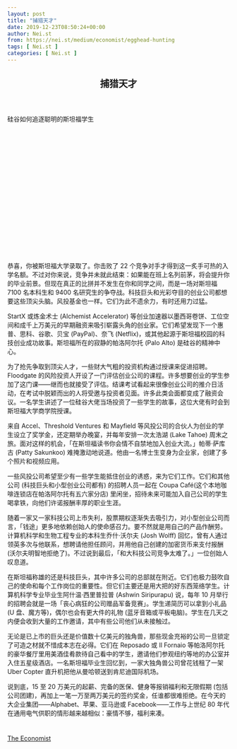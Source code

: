 ```yaml
---
layout: post
title: "捕猎天才"
date: 2019-12-23T08:50:24+00:00
author: Nei.st
from: https://nei.st/medium/economist/egghead-hunting
tags: [ Nei.st ]
categories: [ Nei.st ]
---
```


<article class="post-10601 post type-post status-publish format-standard hentry category-economist" id="post-10601">
 <header class="page-header medium Archives">
  <div class="page-header__image">
  </div>
  <div class="page-header__content">
   <h1 class="page-title text-align-center">
    捕猎天才
   </h1>
  </div>
 </header>
 <div class="entry-content aesop-entry-content" id="post-10601-content">
  <link as="font" crossorigin="anonymous" href="//cdn.jsdelivr.net/gh/0nd1jyU39XQ/_/glyph/font-face/0uIzqoZjSuJfvSBnvgXTcApMtcVhMcpr.woff" rel="preload" type="font/woff"/>
  <link as="font" crossorigin="anonymous" href="//cdn.jsdelivr.net/gh/0nd1jyU39XQ/_/glyph/font-face/1sTnSLZWDKucPX6SAk.woff" rel="preload" type="font/woff"/>
  <p class="blog-post__description">
   硅谷如何追逐聪明的斯坦福学生
  </p>
  <span id="more-10601">
  </span>
  <div class="navigation__primary-inner">
   <a class="economist__link-logo" href="//nei.st/medium/economist">
   </a>
  </div>
  <div class="container img component-image">
   <div class="aspectRatioPlaceholder" style="padding-bottom:56.25%;height: 0;">
    <div class="progressiveMedia" data-height="720" data-width="1280">
     <img alt="" class="progressiveMedia-image" data-src="https://cdn.jsdelivr.net/gh/0nd1jyU39XQ/_/img/1/e52bf525ly1g9dwsqlcijj20zk0k0jwq.jpg" src="https://cdn.jsdelivr.net/gh/0nd1jyU39XQ/_/img/1/e52bf525ly1g9dwsqlcijj20zk0k0jwq.jpg"/>
    </div>
   </div>
  </div>
  <p>
   恭喜，你被斯坦福大学录取了。你击败了 22 个竞争对手才得到这一炙手可热的入学名额。不过对你来说，竞争并未就此结束：如果能在班上名列前茅，将会提升你的毕业前景。但现在真正的比拼并不发生在你和同学之间，而是一场对斯坦福 7100 名本科生和 9400 名研究生的争夺战。科技巨头和光彩夺目的创业公司都想要这些顶尖头脑。风投基金也一样。它们为此不遗余力，有时还用力过猛。
  </p>
  <p>
   StartX 或炼金术士 (Alchemist Accelerator) 等创业加速器以墨西哥卷饼、工位空间和成千上万美元的早期融资来吸引崭露头角的创业家。它们希望发现下一个惠普、思科、谷歌、贝宝 (PayPal)、奈飞 (Netflix)，或其他起源于斯坦福校园的科技创业成功故事。斯坦福所在的寂静的帕洛阿尔托 (Palo Alto) 是硅谷的精神中心。
  </p>
  <p>
   为了抢先争取到顶尖人才，一些财大气粗的投资机构通过授课来促进招聘。Floodgate 的风险投资人开设了一门评估创业公司的课程。许多想要创业的学生参加了这门课——继而也就接受了评估。结课考试看起来很像创业公司的推介日活动，在考试中脱颖而出的人将受邀与投资者见面。许多此类会面都变成了融资会议。一名学生讲述了一位硅谷大佬当场投资了一些学生的故事，这位大佬有时会到斯坦福大学商学院授课。
  </p>
  <p>
   来自 Accel、Threshold Ventures 和 Mayfield 等风投公司的合伙人为创业的学生设立了奖学金，还定期举办晚宴，并每年安排一次太浩湖 (Lake Tahoe) 周末之旅。面对这样的机会，「在斯坦福读书你会情不自禁地加入创业大流。」帕蒂·萨库古 (Patty Sakunkoo) 难掩激动地说道。他由一名博士生变身为企业家，创建了多个照片和视频应用。
  </p>
  <p>
   一些风投公司希望至少有一些学生能抵住创业的诱惑，来为它们工作。它们和其他公司 (科技巨头和小型创业公司都有) 的招聘人员一起在 Coupa Café(这个本地咖啡连锁店在帕洛阿尔托有五六家分店) 里闲坐，招待未来可能加入自己公司的学生喝拿铁，向他们许诺报酬丰厚的职业生涯。
  </p>
  <div class="code-block code-block-1" style="margin: 8px 0; clear: both;">
   <div class="container ads_KbHEVhh8Rw">
    <div class="card card--blog post-sidebar">
     <div class="card-body">
      <div class="logo_ngcontent-kty-0">
      </div>
      <div class="iframe-blocker U6XAMK63Vh00WqvF2BacIQ">
       <div class="background-h60B">
       </div>
       <div class="WumZiPCS4MeMw4pxQ">
       </div>
      </div>
     </div>
     <div class="card-footer">
      <div class="card-footer-wrapper" layout="row bottom-left">
      </div>
     </div>
    </div>
   </div>
  </div>
  <p>
   随着一家又一家科技公司上市失利，股票期权逐渐失去吸引力，对小型创业公司而言，「钱途」更多地依赖创始人的使命感召力。要不然就是用自己的产品作酬劳。计算机科学和生物工程专业的本科生乔什·沃尔夫 (Josh Wolff) 回忆，曾有人通过领英多次与他联系，想聘请他担任顾问，并用他自己创建的加密货币来支付报酬 (沃尔夫明智地拒绝了)。不过说到最后，「和大科技公司竞争太难了。」一位创始人叹息道。
  </p>
  <p>
   在斯坦福称雄的还是科技巨头，其中许多公司的总部就在附近。它们也极力鼓吹自己的使命和每个工作岗位的重要性。但它们主要还是用大把的好东西笼络学生。计算机科学专业毕业生阿什温·西里普拉普 (Ashwin Siripurapu) 说，每年 10 月举行的招聘会就是一场「丧心病狂的公司赠品军备竞赛」。学生递简历可以拿到小礼品 (U 盘、魔方等)，偶尔也会有更大件的礼物 (蓝牙音箱或平板电脑)。学生在几天之内便会收到大量的工作邀请，其中有些公司他们从未接触过。
  </p>
  <p>
   无论是已上市的巨头还是价值数十亿美元的独角兽，那些现金充裕的公司一旦锁定了可造之材就不惜成本志在必得。它们在 Reposado 或 Il Fornaio 等帕洛阿尔托的豪华餐厅里用美酒佳肴款待自己看中的学生，邀请他们参观纽约等地的办公室并入住五星级酒店。一名斯坦福毕业生回忆到，一家大独角兽公司曾花钱租了一架 Uber Copter 直升机把他从曼哈顿送到肯尼迪国际机场。
  </p>
  <p>
   说到底，15 至 20 万美元的起薪、完备的医保、健身等报销福利和无限假期 (包括公司团建)，再加上一笔一万至两万美元的签约奖金，任谁都很难拒绝。在今天的大企业集团——Alphabet、苹果、亚马逊或 Facebook——工作与上世纪 80 年代在通用电气供职的情形越来越相似：豪情不够，福利来凑。
  </p>
  <div class="container ag ah">
   <div class="fe n el">
    <a class="dt du bn bo bp bq br bs bt bu dv dw bx by dx dy" href="https://nei.st/medium/economist?source=https://www.economist.com/business/2019/10/31/how-silicon-valley-woos-stanford-students">
     <div class="c ff fg ag ah fh el fi fj ce fk fl fm fn fo fp fq fr fs ft fu">
      <div class="bs em en eo ep eq fv ah fw fg ag bm eu fx q fy fz p ac">
      </div>
     </div>
    </a>
   </div>
  </div>
  <div class="code-block code-block-2" style="margin: 8px 0; clear: both;">
   <br/>
   <div class="container ads_KbHEVhh8Rw">
    <div class="card card--blog post-sidebar">
     <div class="card-body">
      <div class="logo_ngcontent-kty-0">
      </div>
      <div class="iframe-blocker U6XAMK63Vh00WqvF2BacIQ">
       <div class="background-h60B">
       </div>
       <div class="WumZiPCS4MeMw4pxQ">
       </div>
      </div>
     </div>
     <div class="card-footer">
      <div class="card-footer-wrapper" layout="row bottom-left">
      </div>
     </div>
    </div>
   </div>
  </div>
 </div>
 <footer class="entry-footer">
  <div class="categories icon-link">
   <a href="https://nei.st/category/medium/economist" rel="category tag">
    The Economist
   </a>
  </div>
 </footer>
</article>


